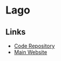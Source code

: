 # Lago

<!--
https://github.com/getlago/lago-helm-charts
-->

## Links

- [Code Repository](https://github.com/getlago/lago)
- [Main Website](https://getlago.com)
